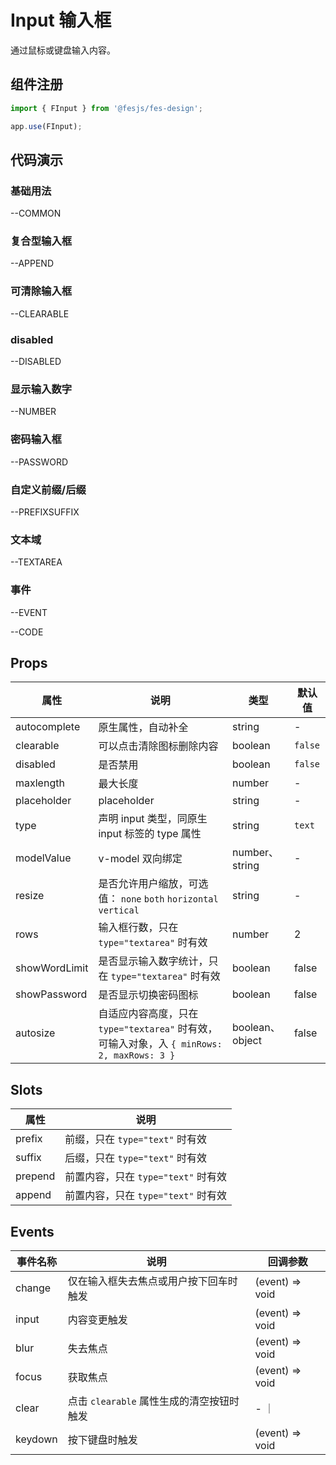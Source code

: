 # Input 输入框

通过鼠标或键盘输入内容。

## 组件注册

```js
import { FInput } from '@fesjs/fes-design';

app.use(FInput);
```

## 代码演示

### 基础用法


--COMMON

### 复合型输入框


--APPEND

### 可清除输入框


--CLEARABLE

### disabled


--DISABLED

### 显示输入数字


--NUMBER

### 密码输入框


--PASSWORD

### 自定义前缀/后缀


--PREFIXSUFFIX

### 文本域


--TEXTAREA

### 事件


--EVENT

--CODE

## Props

| 属性          | 说明                                                                                       | 类型            | 默认值  |
| ------------- | ------------------------------------------------------------------------------------------ | --------------- | ------- |
| autocomplete  | 原生属性，自动补全                                                                         | string          | -       |
| clearable     | 可以点击清除图标删除内容                                                                   | boolean         | `false` |
| disabled      | 是否禁用                                                                                   | boolean         | `false` |
| maxlength     | 最大长度                                                                                   | number          | -       |
| placeholder   | placeholder                                                                                | string          | -       |
| type          | 声明 input 类型，同原生 input 标签的 type 属性                                             | string          | `text`  |
| modelValue    | v-model 双向绑定                                                                           | number、string  | -       |
| resize        | 是否允许用户缩放，可选值： `none` `both` `horizontal` `vertical`                           | string          | -       |
| rows          | 输入框行数，只在 `type="textarea"` 时有效                                                  | number          | 2       |
| showWordLimit | 是否显示输入数字统计，只在 `type="textarea"` 时有效                                        | boolean         | false   |
| showPassword  | 是否显示切换密码图标                                                                       | boolean         | false   |
| autosize      | 自适应内容高度，只在 `type="textarea"` 时有效，可输入对象，入 `{ minRows: 2, maxRows: 3 }` | boolean、object | false   |

## Slots

| 属性    | 说明                                |
| ------- | ----------------------------------- |
| prefix  | 前缀，只在 `type="text"` 时有效     |
| suffix  | 后缀，只在 `type="text"` 时有效     |
| prepend | 前置内容，只在 `type="text"` 时有效 |
| append  | 前置内容，只在 `type="text"` 时有效 |

## Events

| 事件名称 | 说明                                      | 回调参数        |
| -------- | ----------------------------------------- | --------------- |
| change   | 仅在输入框失去焦点或用户按下回车时触发    | (event) => void |
| input    | 内容变更触发                              | (event) => void |
| blur     | 失去焦点                                  | (event) => void |
| focus    | 获取焦点                                  | (event) => void |
| clear    | 点击 `clearable` 属性生成的清空按钮时触发 | - ｜            |
| keydown   | 按下键盘时触发                            | (event) => void |
